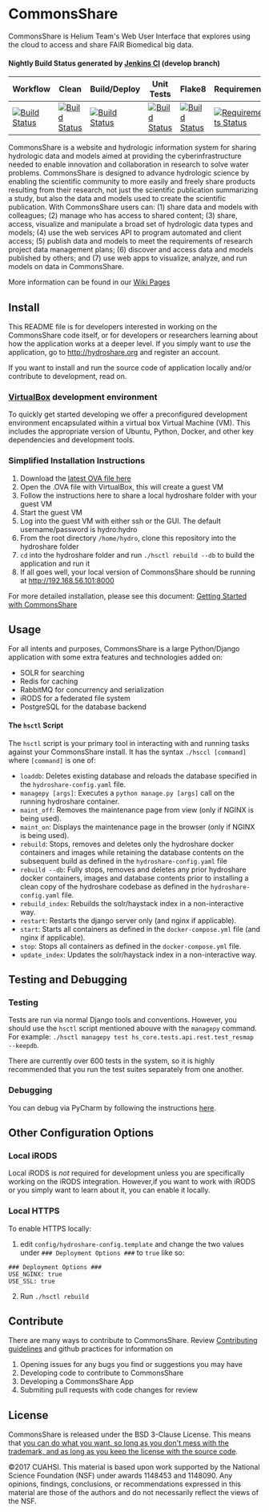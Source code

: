 # CommonsShare 

CommonsShare is Helium Team's Web User Interface that explores using the cloud to access and share FAIR Biomedical big data.

#### Nightly Build Status generated by [Jenkins CI](http://ci.hydroshare.org:8080) (develop branch)

| Workflow | Clean | Build/Deploy | Unit Tests | Flake8 | Requirements |
| -------- | ----- | ------------ | ---------- | -------| ------------ |
| [![Build Status](http://ci.hydroshare.org:8080/job/nightly-build-workflow/badge/icon?style=plastic)](http://ci.hydroshare.org:8080/job/nightly-build-workflow/) | [![Build Status](http://ci.hydroshare.org:8080/job/nightly-build-clean/badge/icon?style=plastic)](http://ci.hydroshare.org:8080/job/nightly-build-clean/) | [![Build Status](http://ci.hydroshare.org:8080/job/nightly-build-deploy/badge/icon?style=plastic)](http://ci.hydroshare.org:8080/job/nightly-build-deploy/) | [![Build Status](http://ci.hydroshare.org:8080/job/nightly-build-test/badge/icon?style=plastic)](http://ci.hydroshare.org:8080/job/nightly-build-test/) | [![Build Status](http://ci.hydroshare.org:8080/job/nightly-build-flake8/badge/icon?style=plastic)](http://ci.hydroshare.org:8080/job/nightly-build-flake8/) | [![Requirements Status](https://requires.io/github/hydroshare/hs_docker_base/requirements.svg?branch=develop)](https://requires.io/github/hydroshare/hs_docker_base/requirements/?branch=master) | 

CommonsShare is a website and hydrologic information system for sharing hydrologic data and models aimed at providing the cyberinfrastructure needed to enable innovation and collaboration in research to solve water problems. CommonsShare is designed to advance hydrologic science by enabling the scientific community to more easily and freely share products resulting from their research, not just the scientific publication summarizing a study, but also the data and models used to create the scientific publication. With CommonsShare users can: (1) share data and models with colleagues; (2) manage who has access to shared content; (3) share, access, visualize and manipulate a broad set of hydrologic data types and models; (4) use the web services API to program automated and client access; (5) publish data and models to meet the requirements of research project data management plans; (6) discover and access data and models published by others; and (7) use web apps to visualize, analyze, and run models on data in CommonsShare.

More information can be found in our [Wiki Pages](https://github.com/hydroshare/hydroshare/wiki)

## Install

This README file is for developers interested in working on the CommonsShare code itself, or for developers or researchers learning about how the application works at a deeper level. If you simply want to _use_ the application, go to http://hydroshare.org and register an account.

If you want to install and run the source code of application locally and/or contribute to development, read on.

### [VirtualBox](https://www.virtualbox.org/wiki/Downloads) development environment

To quickly get started developing we offer a preconfigured development environment encapsulated within a virtual box Virtual Machine (VM). This includes the appropriate version of Ubuntu, Python, Docker, and other key dependencies and development tools.

### Simplified Installation Instructions 
1. Download the [latest OVA file here](http://distribution.hydroshare.org/public_html/)
2. Open the .OVA file with VirtualBox, this will create a guest VM
3. Follow the instructions here to share a local hydroshare folder with your guest VM
4. Start the guest VM
5. Log into the guest VM with either ssh or the GUI. The default username/password is hydro:hydro
6. From the root directory `/home/hydro`, clone this repository into the hydroshare folder
7. `cd` into the hydroshare folder and run `./hsctl rebuild --db` to build the application and run it
8. If all goes well, your local version of CommonsShare should be running at http://192.168.56.101:8000

For more detailed installation, please see this document: [Getting Started with CommonsShare](https://github.com/hydroshare/hydroshare/wiki/getting_started)

## Usage

For all intents and purposes, CommonsShare is a large Python/Django application with some extra features and technologies added on:
- SOLR for searching
- Redis for caching
- RabbitMQ for concurrency and serialization
- iRODS for a federated file system
- PostgreSQL for the database backend

#### The `hsctl` Script

The `hsctl` script is your primary tool in interacting with and running tasks against your CommonsShare install. It has the syntax `./hsccl [command]` where `[command]` is one of:

- `loaddb`: Deletes existing database and reloads the database specified in the `hydroshare-config.yaml` file.
- `managepy [args]`: Executes a `python manage.py [args]` call on the running hydroshare container.
- `maint_off`: Removes the maintenance page from view (only if NGINX is being used).
- `maint_on`: Displays the maintenance page in the browser (only if NGINX is being used).
- `rebuild`: Stops, removes and deletes only the hydroshare docker containers and images while retaining the database contents on the subsequent build as defined in the `hydroshare-config.yaml` file
- `rebuild --db`: Fully stops, removes and deletes any prior hydroshare docker containers, images and database contents prior to installing a clean copy of the hydroshare codebase as defined in the `hydroshare-config.yaml` file.
- `rebuild_index`: Rebuilds the solr/haystack index in a non-interactive way.
- `restart`: Restarts the django server only (and nginx if applicable).
- `start`: Starts all containers as defined in the `docker-compose.yml` file (and nginx if applicable).
- `stop`: Stops all containers as defined in the `docker-compose.yml` file.
- `update_index`: Updates the solr/haystack index in a non-interactive way.

## Testing and Debugging

### Testing

Tests are run via normal Django tools and conventions. However, you should use the `hsctl` script mentioned abouve with the `managepy` command. For example: `./hsctl managepy test hs_core.tests.api.rest.test_resmap --keepdb`.

There are currently over 600 tests in the system, so it is highly recommended that you run the test suites separately from one another.

### Debugging

You can debug via PyCharm by following the instructions [here](https://github.com/hydroshare/hydroshare/wiki/pycharm-configuration).

## Other Configuration Options

### Local iRODS

Local iRODS is _not_ required for development unless you are specifically working on the iRODS integration. However,if you want to work with iRODS or you simply want to learn about it, you can enable it locally.

### Local HTTPS

To enable HTTPS locally:
1. edit `config/hydroshare-config.template` and change the two values under `### Deployment Options ###` to `true` like so:
```
### Deployment Options ###
USE_NGINX: true
USE_SSL: true
```
2. Run `./hsctl rebuild`

## Contribute

There are many ways to contribute to CommonsShare. Review [Contributing guidelines](https://github.com/hydroshare/hydroshare/blob/develop/docs/contributing.rst) and github practices for information on
1. Opening issues for any bugs you find or suggestions you may have
2. Developing code to contribute to CommonsShare 
3. Developing a CommonsShare App
4. Submiting pull requests with code changes for review

## License 

CommonsShare is released under the BSD 3-Clause License. This means that [you can do what you want, so long as you don't mess with the trademark, and as long as you keep the license with the source code](https://tldrlegal.com/license/bsd-3-clause-license-(revised)).

©2017 CUAHSI. This material is based upon work supported by the National Science Foundation (NSF) under awards 1148453 and 1148090. Any opinions, findings, conclusions, or recommendations expressed in this material are those of the authors and do not necessarily reflect the views of the NSF.
